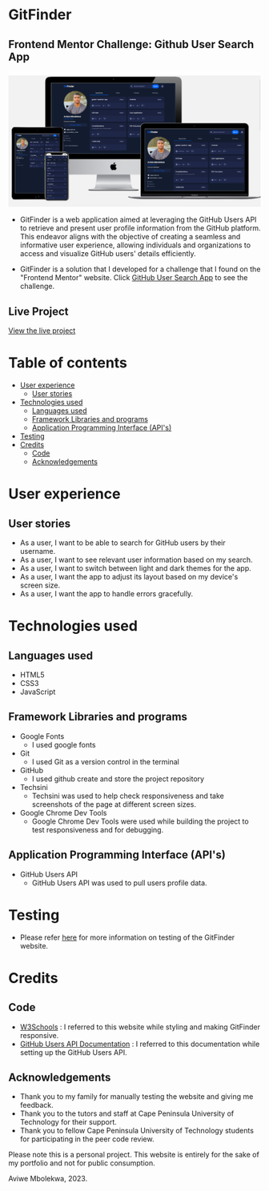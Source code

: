 # GitFinder
 
## Frontend Mentor Challenge: Github User Search App
![mockup](/assets/readme/mockup.jpg)

- GitFinder is a web application aimed at leveraging the GitHub Users API to retrieve and present user profile information from the GitHub platform. This endeavor aligns with the objective of creating a seamless and informative user experience, allowing individuals and organizations to access and visualize GitHub users' details efficiently.

- GitFinder is a solution that I developed for a challenge that I found on the "Frontend Mentor" website. Click [GitHub User Search App](https://www.frontendmentor.io/challenges/github-user-search-app-Q09YOgaH6) to see the challenge.

## Live Project
[View the live project](https://gitfound.netlify.app)

# Table of contents

- [User experience](https://github.com/AviweMbolekwa/GitFinder#user-experience)
   - [User stories](https://github.com/AviweMbolekwa/GitFinder#user-stories)
- [Technologies used](https://github.com/AviweMbolekwa/GitFinder#technologies-used)
   - [Languages used](https://github.com/AviweMbolekwa/GitFinder#languages-used)
   - [Framework Libraries and programs](https://github.com/AviweMbolekwa/GitFinder#framework-libraries-and-programs)
   - [Application Programming Interface (API's)](https://github.com/AviweMbolekwa/GitFinder#application-programming-interface-apis)
- [Testing](https://github.com/AviweMbolekwa/GitFinder#testing)
- [Credits](https://github.com/AviweMbolekwa/GitFinder#credits)
   - [Code](https://github.com/AviweMbolekwa/GitFinder#code)
   - [Acknowledgements](https://github.com/AviweMbolekwa/GitFinder#acknowledgements)
 
# User experience

## User stories
- As a user, I want to be able to search for GitHub users by their username.
- As a user, I want to see relevant user information based on my search.
- As a user, I want to switch between light and dark themes for the app.
- As a user, I want the app to adjust its layout based on my device's screen size.
- As a user, I want the app to handle errors gracefully.
   

# Technologies used

## Languages used
- HTML5
- CSS3
- JavaScript

## Framework Libraries and programs
- Google Fonts
   - I used google fonts
- Git
   - I used Git as a version control in the terminal
- GitHub
   - I used github create and store the project repository
- Techsini
   - Techsini was used to help check responsiveness and take screenshots of the page at different screen sizes.
- Google Chrome Dev Tools
   - Google Chrome Dev Tools were used while building the project to test responsiveness and for debugging.

## Application Programming Interface (API's)
- GitHub Users API
   - GitHub Users API was used to pull users profile data.
 
# Testing
- Please refer [here](https://github.com/AviweMbolekwa/GitFinder/blob/main/TESTING.md) for more information on testing of the GitFinder website.

# Credits

## Code 
- [W3Schools](https://www.w3schools.com/css/) : I referred to this website while styling and making GitFinder responsive.
- [GitHub Users API Documentation](https://docs.github.com/en/rest/users?apiVersion=2022-11-28) : I referred to this documentation while setting up the GitHub Users API.

## Acknowledgements
- Thank you to my family for manually testing the website and giving me feedback.
- Thank you to the tutors and staff at Cape Peninsula University of Technology for their support.
- Thank you to fellow Cape Peninsula University of Technology students for participating in the peer code review.

Please note this is a personal project. This website is entirely for the sake of my portfolio and not for public consumption.

Aviwe Mbolekwa, 2023.


